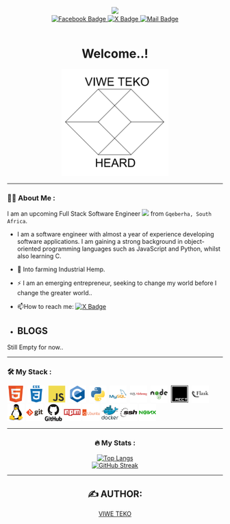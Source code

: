 <div id="header" align="center">
  <img src="https://media.giphy.com/media/jdPMeyv9rn0hZHh8n9/giphy.gif" width="200"/>
<div id="badges">
  <a href="https://www.facebook.com/ViweTeko">
    <img src="https://img.shields.io/badge/Facebook-1877F2?style=for-the-badge&logo=facebook&logoColor=white" alt="Facebook Badge"/>
  </a>
  <a href="https://www.x.com/viwe_teko">
    <img src="https://img.shields.io/badge/X-000000?style=for-the-badge&logo=x&logoColor=white" alt="X Badge"/>
  </a>
  <a href="iamviwe.teko@gmail.com">
    <img src="https://img.shields.io/badge/Gmail-D14836?style=for-the-badge&logo=gmail&logoColor=white" alt="Mail Badge"/>
  </a>
</div>
<img src="https://komarev.com/ghpvc/?username=ViweTeko&style=flat-square&color=blue" alt=""/>
<h1>
  Welcome..!
</h1>
</div>
<div align="center">
  <img src="https://github.com/ViweTeko/ViweTeko/blob/main/IMG_20211125_050830.png" width="250" height="250"/>
</div>

----

### :man_technologist: About Me :
I am an upcoming Full Stack Software Engineer <img src="https://media.giphy.com/media/WUlplcMpOCEmTGBtBW/giphy.gif" width="30"> from `Gqeberha, South Africa`.
- I am a software engineer with almost a year of experience developing software applications. I am gaining a strong background in object-oriented programming languages such as JavaScript and Python, whilst also learning C.

- :seedling:  Into farming Industrial Hemp.

- :zap: I am an emerging entrepreneur, seeking to change my world before I change the greater world..

- :mailbox:How to reach me: [![X Badge](https://img.shields.io/twitter/follow/:viwe_teko)](https://www.x.com/viwe_teko)

- ## BLOGS
Still Empty for now..

---

### :hammer_and_wrench: My Stack :
<div>
  <img src="https://github.com/devicons/devicon/blob/master/icons/html5/html5-original.svg" title="HTML5" alt="HTML" width="40" height="40"/>&nbsp;
  <img src="https://github.com/devicons/devicon/blob/master/icons/css3/css3-plain-wordmark.svg"  title="CSS3" alt="CSS" width="40" height="40"/>&nbsp;
  <img src="https://github.com/devicons/devicon/blob/master/icons/javascript/javascript-original.svg" title="JavaScript" alt="JavaScript" width="40" height="40"/>&nbsp;
  <img src="https://github.com/devicons/devicon/blob/master/icons/c/c-original.svg" title="C" alt="C" width="40" height="40"/>&nbsp;
  <img src="https://github.com/devicons/devicon/blob/master/icons/python/python-original.svg" title="Python" alt="Python" width="40" height="40"/>&nbsp;
  <img src="https://github.com/devicons/devicon/blob/master/icons/mysql/mysql-original-wordmark.svg" title="MySQL"  alt="MySQL" width="40" height="40"/>&nbsp;
  <img src="https://github.com/devicons/devicon/blob/master/icons/sqlalchemy/sqlalchemy-original-wordmark.svg" title="SqlAlchemy"  alt="SqlAlchemy" width="40" height="40"/>&nbsp;
  <img src="https://github.com/devicons/devicon/blob/master/icons/nodejs/nodejs-original-wordmark.svg" title="NodeJS" alt="NodeJS" width="40" height="40"/>&nbsp;
  <img src="https://github.com/devicons/devicon/blob/master/icons/rect/rect-original.svg" title="ReactJS" alt="ReactJS" width="40" height="40"/>&nbsp;
  <img src="https://github.com/devicons/devicon/blob/master/icons/flask/flask-original-wordmark.svg" title="Flask" alt="Flask" width="40" height="40"/>&nbsp;
  <img src="https://github.com/devicons/devicon/blob/master/icons/linux/linux-original.svg" title="Linux" **alt="Linux" width="40" height="40"/>
  <img src="https://github.com/devicons/devicon/blob/master/icons/git/git-original-wordmark.svg" title="Git" **alt="git" width="40" height="40"/>
  <img src="https://github.com/devicons/devicon/blob/master/icons/github/github-original-wordmark.svg" title="GitHub" **alt="GitHub" width="40" height="40"/>
  <img src="https://github.com/devicons/devicon/blob/master/icons/npm/npm-original-wordmark.svg" title="npm" **alt="npm" width="40" height="40"/>
  <img src="https://github.com/devicons/devicon/blob/master/icons/ubuntu/ubuntu-plain-wordmark.svg" title="ubuntu" **alt="ubuntu" width="40" height="40"/>
  <img src="https://github.com/devicons/devicon/blob/master/icons/docker/docker-original-wordmark.svg" title="Docker" **alt="Docker" width="40" height="40"/>
  <img src="https://github.com/devicons/devicon/blob/master/icons/ssh/ssh-original-wordmark.svg" title="SSH" **alt="SSH" width="40" height="40"/>
  <img src="https://github.com/devicons/devicon/blob/master/icons/nginx/nginx-original.svg" title="Nginx" **alt="Nginx" width="40" height="40"/>
<div id="header" align="center">

----

### :fire: My Stats :
[![Top Langs](https://github-readme-stats.vercel.app/api/top-langs/?username=ViweTeko&layout=compact&theme=vision-friendly-dark)](https://github.com/anuraghazra/github-readme-stats)\
[![GitHub Streak](http://github-readme-streak-stats.herokuapp.com?user=ViweTeko&theme=hacker&background=000000)](https://git.io/streak-stats)

----
## :writing_hand: AUTHOR:
[VIWE TEKO](https://github.com/ViweTeko)
